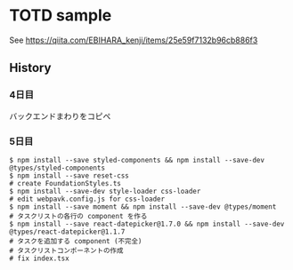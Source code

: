# TOTD sample

See https://qiita.com/EBIHARA_kenji/items/25e59f7132b96cb886f3

## History

### 4日目

バックエンドまわりをコピペ

### 5日目

```
$ npm install --save styled-components && npm install --save-dev @types/styled-components
$ npm install --save reset-css
# create FoundationStyles.ts
$ npm install --save-dev style-loader css-loader
# edit webpavk.config.js for css-loader
$ npm install --save moment && npm install --save-dev @types/moment
# タスクリストの各行の component を作る
$ npm install --save react-datepicker@1.7.0 && npm install --save-dev @types/react-datepicker@1.1.7
# タスクを追加する component (不完全)
# タスクリストコンポーネントの作成
# fix index.tsx
```
